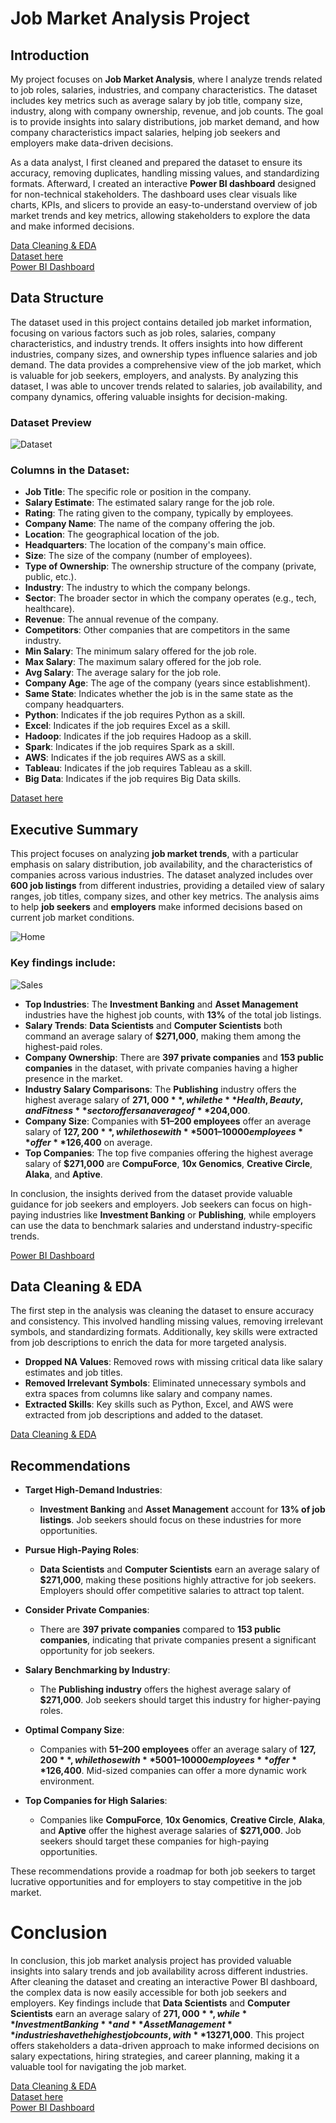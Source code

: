 # Job Market Analysis Project

## **Introduction**

My project focuses on **Job Market Analysis**, where I analyze trends related to job roles, salaries, industries, and company characteristics. The dataset includes key metrics such as average salary by job title, company size, industry, along with company ownership, revenue, and job counts. The goal is to provide insights into salary distributions, job market demand, and how company characteristics impact salaries, helping job seekers and employers make data-driven decisions.

As a data analyst, I first cleaned and prepared the dataset to ensure its accuracy, removing duplicates, handling missing values, and standardizing formats. Afterward, I created an interactive **Power BI dashboard** designed for non-technical stakeholders. The dashboard uses clear visuals like charts, KPIs, and slicers to provide an easy-to-understand overview of job market trends and key metrics, allowing stakeholders to explore the data and make informed decisions.

[Data Cleaning & EDA](https://github.com/NishaChandila/Data-cleaning/blob/main/Data%20Cleaning%20and%20Transformatin%20%5BDS%20jobs%5D.ipynb)  
[Dataset here](https://github.com/NishaChandila/Data-cleaning/blob/main/Dsjobs_cleaned.csv)  
[Power BI Dashboard](#)

## **Data Structure**

The dataset used in this project contains detailed job market information, focusing on various factors such as job roles, salaries, company characteristics, and industry trends. It offers insights into how different industries, company sizes, and ownership types influence salaries and job demand. The data provides a comprehensive view of the job market, which is valuable for job seekers, employers, and analysts. By analyzing this dataset, I was able to uncover trends related to salaries, job availability, and company dynamics, offering valuable insights for decision-making.

### **Dataset Preview**

![Dataset](https://github.com/NishaChandila/project-assets/blob/main/jobs-data.PNG)

### **Columns in the Dataset:**

- **Job Title**: The specific role or position in the company.
- **Salary Estimate**: The estimated salary range for the job role.
- **Rating**: The rating given to the company, typically by employees.
- **Company Name**: The name of the company offering the job.
- **Location**: The geographical location of the job.
- **Headquarters**: The location of the company's main office.
- **Size**: The size of the company (number of employees).
- **Type of Ownership**: The ownership structure of the company (private, public, etc.).
- **Industry**: The industry to which the company belongs.
- **Sector**: The broader sector in which the company operates (e.g., tech, healthcare).
- **Revenue**: The annual revenue of the company.
- **Competitors**: Other companies that are competitors in the same industry.
- **Min Salary**: The minimum salary offered for the job role.
- **Max Salary**: The maximum salary offered for the job role.
- **Avg Salary**: The average salary for the job role.
- **Company Age**: The age of the company (years since establishment).
- **Same State**: Indicates whether the job is in the same state as the company headquarters.
- **Python**: Indicates if the job requires Python as a skill.
- **Excel**: Indicates if the job requires Excel as a skill.
- **Hadoop**: Indicates if the job requires Hadoop as a skill.
- **Spark**: Indicates if the job requires Spark as a skill.
- **AWS**: Indicates if the job requires AWS as a skill.
- **Tableau**: Indicates if the job requires Tableau as a skill.
- **Big Data**: Indicates if the job requires Big Data skills.

[Dataset here](https://github.com/NishaChandila/Data-cleaning/blob/main/Dsjobs_cleaned.csv)  

## **Executive Summary**

This project focuses on analyzing **job market trends**, with a particular emphasis on salary distribution, job availability, and the characteristics of companies across various industries. The dataset analyzed includes over **600 job listings** from different industries, providing a detailed view of salary ranges, job titles, company sizes, and other key metrics. The analysis aims to help **job seekers** and **employers** make informed decisions based on current job market conditions.

![Home](https://github.com/NishaChandila/project-assets/blob/main/jobs1.PNG)

### **Key findings include:**

![Sales](https://github.com/NishaChandila/project-assets/blob/main/jobs2.PNG)

- **Top Industries**: The **Investment Banking** and **Asset Management** industries have the highest job counts, with **13%** of the total job listings.
- **Salary Trends**: **Data Scientists** and **Computer Scientists** both command an average salary of **$271,000**, making them among the highest-paid roles.
- **Company Ownership**: There are **397 private companies** and **153 public companies** in the dataset, with private companies having a higher presence in the market.
- **Industry Salary Comparisons**: The **Publishing** industry offers the highest average salary of **$271,000**, while the **Health, Beauty, and Fitness** sector offers an average of **$204,000**.
- **Company Size**: Companies with **51–200 employees** offer an average salary of **$127,200**, while those with **5001–10000 employees** offer **$126,400** on average.
- **Top Companies**: The top five companies offering the highest average salary of **$271,000** are **CompuForce**, **10x Genomics**, **Creative Circle**, **Alaka**, and **Aptive**.

In conclusion, the insights derived from the dataset provide valuable guidance for job seekers and employers. Job seekers can focus on high-paying industries like **Investment Banking** or **Publishing**, while employers can use the data to benchmark salaries and understand industry-specific trends.

[Power BI Dashboard](#)

## **Data Cleaning & EDA**

The first step in the analysis was cleaning the dataset to ensure accuracy and consistency. This involved handling missing values, removing irrelevant symbols, and standardizing formats. Additionally, key skills were extracted from job descriptions to enrich the data for more targeted analysis.

- **Dropped NA Values**: Removed rows with missing critical data like salary estimates and job titles.
- **Removed Irrelevant Symbols**: Eliminated unnecessary symbols and extra spaces from columns like salary and company names.
- **Extracted Skills**: Key skills such as Python, Excel, and AWS were extracted from job descriptions and added to the dataset.

[Data Cleaning & EDA](https://github.com/NishaChandila/Data-cleaning/blob/main/Data%20Cleaning%20and%20Transformatin%20%5BDS%20jobs%5D.ipynb) 

## **Recommendations**

- **Target High-Demand Industries**: 
  - **Investment Banking** and **Asset Management** account for **13% of job listings**. Job seekers should focus on these industries for more opportunities.
  
- **Pursue High-Paying Roles**: 
  - **Data Scientists** and **Computer Scientists** earn an average salary of **$271,000**, making these positions highly attractive for job seekers. Employers should offer competitive salaries to attract top talent.
  
- **Consider Private Companies**: 
  - There are **397 private companies** compared to **153 public companies**, indicating that private companies present a significant opportunity for job seekers.
  
- **Salary Benchmarking by Industry**: 
  - The **Publishing industry** offers the highest average salary of **$271,000**. Job seekers should target this industry for higher-paying roles.
  
- **Optimal Company Size**: 
  - Companies with **51–200 employees** offer an average salary of **$127,200**, while those with **5001–10000 employees** offer **$126,400**. Mid-sized companies can offer a more dynamic work environment.
  
- **Top Companies for High Salaries**: 
  - Companies like **CompuForce**, **10x Genomics**, **Creative Circle**, **Alaka**, and **Aptive** offer the highest average salaries of **$271,000**. Job seekers should target these companies for high-paying opportunities.

These recommendations provide a roadmap for both job seekers to target lucrative opportunities and for employers to stay competitive in the job market.

# **Conclusion**

In conclusion, this job market analysis project has provided valuable insights into salary trends and job availability across different industries. After cleaning the dataset and creating an interactive Power BI dashboard, the complex data is now easily accessible for both job seekers and employers. Key findings include that **Data Scientists** and **Computer Scientists** earn an average salary of **$271,000**, while **Investment Banking** and **Asset Management** industries have the highest job counts, with **13%** of all listings. The dashboard highlights trends such as the higher salaries offered by **private companies** (**397** listings) compared to **public companies** (**153** listings), and the significant salary variations across industries, with **Publishing** offering the highest average salary of **$271,000**. This project offers stakeholders a data-driven approach to make informed decisions on salary expectations, hiring strategies, and career planning, making it a valuable tool for navigating the job market.

[Data Cleaning & EDA](https://github.com/NishaChandila/Data-cleaning/blob/main/Data%20Cleaning%20and%20Transformatin%20%5BDS%20jobs%5D.ipynb)  
[Dataset here](https://github.com/NishaChandila/Data-cleaning/blob/main/Dsjobs_cleaned.csv)  
[Power BI Dashboard](#)
